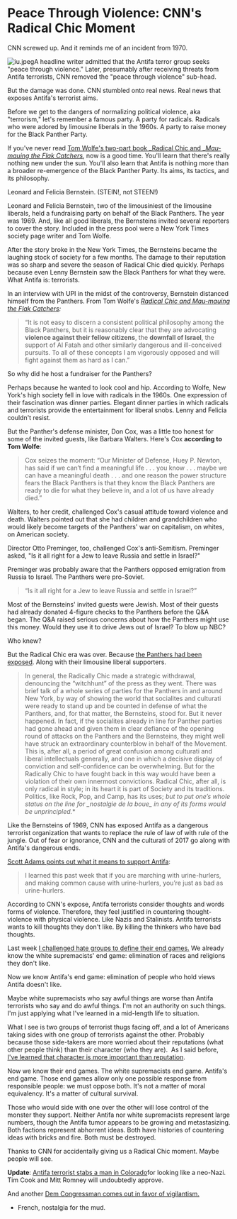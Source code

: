 # Peace Through Violence: CNN's Radical Chic Moment

CNN screwed up. And it reminds me of an incident from 1970.

![iu.jpeg](https://hennessysview.com/wp-content/uploads/2017/08/iu.jpeg)A headline writer admitted that the Antifa terror group seeks "peace through violence." Later, presumably after receiving threats from Antifa terrorists, CNN removed the "peace through violence" sub-head.

But the damage was done. CNN stumbled onto real news. Real news that exposes Antifa's terrorist aims.

Before we get to the dangers of normalizing political violence, aka "terrorism," let's remember a famous party. A party for radicals. Radicals who were adored by limousine liberals in the 1960s. A party to raise money for the Black Panther Party.

If you've never read [Tom Wolfe's two-part book ](https://read.amazon.com/kp/embed?asin=B003GFIVHK&preview=newtab&linkCode=kpe&ref_=cm_sw_r_kb_dp_NRFMzbBYDZ5FP)[_Radical Chic and _](https://read.amazon.com/kp/embed?asin=B003GFIVHK&preview=newtab&linkCode=kpe&ref_=cm_sw_r_kb_dp_NRFMzbBYDZ5FP)[_Mau-mauing the Flak Catchers_](https://read.amazon.com/kp/embed?asin=B003GFIVHK&preview=newtab&linkCode=kpe&ref_=cm_sw_r_kb_dp_NRFMzbBYDZ5FP), now is a good time. You'll learn that there's really nothing new under the sun. You'll also learn that Antifa is nothing more than a broader re-emergence of the Black Panther Party. Its aims, its tactics, and its philosophy.

Leonard and Felicia Bernstein. (STEIN!, not STEEN!)

Leonard and Felicia Bernstein, two of the limousiniest of the limousine liberals, held a fundraising party on behalf of the Black Panthers. The year was 1969\. And, like all good liberals, the Bernsteins invited several reporters to cover the story. Included in the press pool were a New York Times society page writer and Tom Wolfe.

After the story broke in the New York Times, the Bernsteins became the laughing stock of society for a few months. The damage to their reputation was so sharp and severe the season of Radical Chic died quickly. Perhaps because even Lenny Bernstein saw the Black Panthers for what they were. What Antifa is: terrorists.

In an interview with UPI in the midst of the controversy, Bernstein distanced himself from the Panthers. From Tom Wolfe's _[Radical Chic and Mau-mauing the Flak Catchers](https://read.amazon.com/kp/embed?asin=B003GFIVHK&preview=newtab&linkCode=kpe&ref_=cm_sw_r_kb_dp_NRFMzbBYDZ5FP):_

> “It is not easy to discern a consistent political philosophy among the Black Panthers, but it is reasonably clear that they are advocating **violence against their fellow citizens**, the **downfall of Israel**, the support of Al Fatah and other similarly dangerous and ill-conceived pursuits. To all of these concepts I am vigorously opposed and will fight against them as hard as I can.”

So why did he host a fundraiser for the Panthers?

Perhaps because he wanted to look cool and hip. According to Wolfe, New York's high society fell in love with radicals in the 1960s. One expression of their fascination was dinner parties. Elegant dinner parties in which radicals and terrorists provide the entertainment for liberal snobs. Lenny and Felicia couldn't resist.

But the Panther's defense minister, Don Cox, was a little too honest for some of the invited guests, like Barbara Walters. Here's Cox **according to Tom Wolfe**:

> Cox seizes the moment: “Our Minister of Defense, Huey P. Newton, has said if we can’t find a meaningful life . . . you know . . . maybe we can have a meaningful death . . . and one reason the power structure fears the Black Panthers is that they know the Black Panthers are ready to die for what they believe in, and a lot of us have already died.”

Walters, to her credit, challenged Cox's casual attitude toward violence and death. Walters pointed out that she had children and grandchildren who would likely become targets of the Panthers' war on capitalism, on whites, on American society.

Director Otto Preminger, too, challenged Cox's anti-Semitism. Preminger asked, "Is it all right for a Jew to leave Russia and settle in Israel?"

Preminger was probably aware that the Panthers opposed emigration from Russia to Israel. The Panthers were pro-Soviet.

> “Is it all right for a Jew to leave Russia and settle in Israel?”

Most of the Bernsteins' invited guests were Jewish. Most of their guests had already donated 4-figure checks to the Panthers before the Q&A began. The Q&A raised serious concerns about how the Panthers might use this money. Would they use it to drive Jews out of Israel? To blow up NBC?

Who knew?

But the Radical Chic era was over. Because [the Panthers had been exposed](https://read.amazon.com/kp/embed?asin=B003GFIVHK&preview=newtab&linkCode=kpe&ref_=cm_sw_r_kb_dp_NRFMzbBYDZ5FP). Along with their limousine liberal supporters.

> In general, the Radically Chic made a strategic withdrawal, denouncing the “witchhunt” of the press as they went. There was brief talk of a whole series of parties for the Panthers in and around New York, by way of showing the world that socialites and culturati were ready to stand up and be counted in defense of what the Panthers, and, for that matter, the Bernsteins, stood for. But it never happened. In fact, if the socialites already in line for Panther parties had gone ahead and given them in clear defiance of the opening round of attacks on the Panthers and the Bernsteins, they might well have struck an extraordinary counterblow in behalf of the Movement. This is, after all, a period of great confusion among culturati and liberal intellectuals generally, and one in which a decisive display of conviction and self-confidence can be overwhelming. But for the Radically Chic to have fought back in this way would have been a violation of their own innermost convictions. Radical Chic, after all, is only radical in style; in its heart it is part of Society and its traditions. Politics, like Rock, Pop, and Camp, has its uses; **but to put one’s whole status on the line for _nostalgie de la boue*_ in any of its forms would be unprincipled.**

Like the Bernsteins of 1969, CNN has exposed Antifa as a dangerous terrorist organization that wants to replace the rule of law of with rule of the jungle. Out of fear or ignorance, CNN and the culturati of 2017 go along with Antifa's dangerous ends.

[Scott Adams points out what it means to support Antifa](http://blog.dilbert.com/post/164413430711/checking-my-six-month-prediction-did-it-age):

> I learned this past week that if you are marching with urine-hurlers, and making common cause with urine-hurlers, you’re just as bad as urine-hurlers.

According to CNN's expose, Antifa terrorists consider thoughts and words forms of violence. Therefore, they feel justified in countering thought-violence with physical violence. Like Nazis and Stalinists. Antifa terrorists wants to kill thoughts they don't like. By killing the thinkers who have bad thoughts.

Last week [I challenged hate groups to define their end games.](https://hennessysview.com/2017/08/13/what-was-good-about-charlottesville/) We already know the white supremacists' end game: elimination of races and religions they don't like.

Now we know Antifa's end game: elimination of people who hold views Antifa doesn't like.

Maybe white supremacists who say awful things are worse than Antifa terrorists who say and do awful things. I'm not an authority on such things. I'm just applying what I've learned in a mid-length life to situation.

What I see is two groups of terrorist thugs facing off, and a lot of Americans taking sides with one group of terrorists against the other. Probably because those side-takers are more worried about their reputations (what other people think) than their character (who they are).  As I said before, [I've learned that character is more important than reputation](https://hennessysview.com/2017/08/17/what-is-character/).

Now we know their end games. The white supremacists end game. Antifa's end game. Those end games allow only one possible response from responsible people: we must oppose both. It's not a matter of moral equivalency. It's a matter of cultural survival.

Those who would side with one over the other will lose control of the monster they support. Neither Antifa nor white supremacists represent large numbers, though the Antifa tumor appears to be growing and metastasizing. Both factions represent abhorrent ideas. Both have histories of countering ideas with bricks and fire. Both must be destroyed.

Thanks to CNN for accidentally giving us a Radical Chic moment. Maybe people will see.

**Update**: [Antifa terrorist stabs a man in Colorado](http://www.breitbart.com/big-government/2017/08/20/stabbing-victim-claims-short-haircut-meant-attacker-believed-neo-nazi/amp/)for looking like a neo-Nazi. Tim Cook and Mitt Romney will undoubtedly approve.

And another [Dem Congressman comes out in favor of vigilantism.](http://www.breitbart.com/video/2017/08/20/dem-rep-steve-cohen/amp/)

* French, nostalgia for the mud.